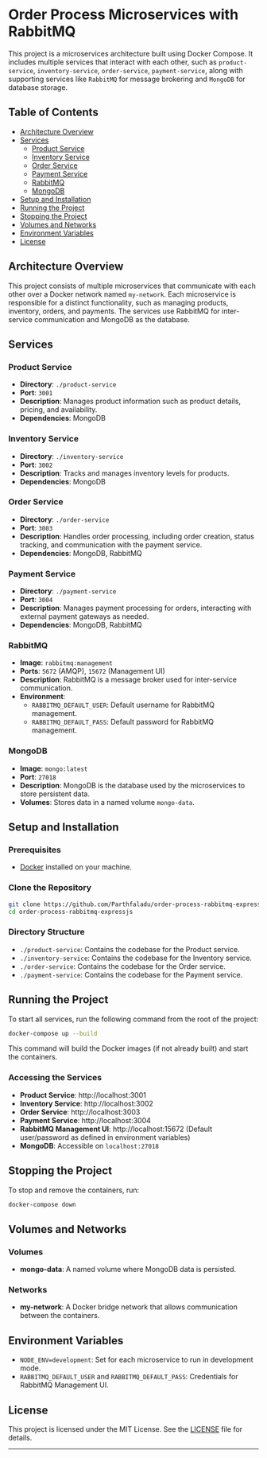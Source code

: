 # Order Process Microservices with RabbitMQ 

This project is a microservices architecture built using Docker Compose. It includes multiple services that interact with each other, such as `product-service`, `inventory-service`, `order-service`, `payment-service`, along with supporting services like `RabbitMQ` for message brokering and `MongoDB` for database storage.

## Table of Contents
- [Architecture Overview](#architecture-overview)
- [Services](#services)
  - [Product Service](#product-service)
  - [Inventory Service](#inventory-service)
  - [Order Service](#order-service)
  - [Payment Service](#payment-service)
  - [RabbitMQ](#rabbitmq)
  - [MongoDB](#mongodb)
- [Setup and Installation](#setup-and-installation)
- [Running the Project](#running-the-project)
- [Stopping the Project](#stopping-the-project)
- [Volumes and Networks](#volumes-and-networks)
- [Environment Variables](#environment-variables)
- [License](#license)

## Architecture Overview
This project consists of multiple microservices that communicate with each other over a Docker network named `my-network`. Each microservice is responsible for a distinct functionality, such as managing products, inventory, orders, and payments. The services use RabbitMQ for inter-service communication and MongoDB as the database.

## Services

### Product Service
- **Directory**: `./product-service`
- **Port**: `3001`
- **Description**: Manages product information such as product details, pricing, and availability.
- **Dependencies**: MongoDB

### Inventory Service
- **Directory**: `./inventory-service`
- **Port**: `3002`
- **Description**: Tracks and manages inventory levels for products.
- **Dependencies**: MongoDB

### Order Service
- **Directory**: `./order-service`
- **Port**: `3003`
- **Description**: Handles order processing, including order creation, status tracking, and communication with the payment service.
- **Dependencies**: MongoDB, RabbitMQ

### Payment Service
- **Directory**: `./payment-service`
- **Port**: `3004`
- **Description**: Manages payment processing for orders, interacting with external payment gateways as needed.
- **Dependencies**: MongoDB, RabbitMQ

### RabbitMQ
- **Image**: `rabbitmq:management`
- **Ports**: `5672` (AMQP), `15672` (Management UI)
- **Description**: RabbitMQ is a message broker used for inter-service communication.
- **Environment**:
  - `RABBITMQ_DEFAULT_USER`: Default username for RabbitMQ management.
  - `RABBITMQ_DEFAULT_PASS`: Default password for RabbitMQ management.

### MongoDB
- **Image**: `mongo:latest`
- **Port**: `27018`
- **Description**: MongoDB is the database used by the microservices to store persistent data.
- **Volumes**: Stores data in a named volume `mongo-data`.

## Setup and Installation

### Prerequisites
- [Docker](https://www.docker.com/get-started) installed on your machine.

### Clone the Repository
```sh
git clone https://github.com/Parthfaladu/order-process-rabbitmq-expressjs.git
cd order-process-rabbitmq-expressjs
```

### Directory Structure
- `./product-service`: Contains the codebase for the Product service.
- `./inventory-service`: Contains the codebase for the Inventory service.
- `./order-service`: Contains the codebase for the Order service.
- `./payment-service`: Contains the codebase for the Payment service.

## Running the Project

To start all services, run the following command from the root of the project:
```sh
docker-compose up --build
```
This command will build the Docker images (if not already built) and start the containers.

### Accessing the Services
- **Product Service**: http://localhost:3001
- **Inventory Service**: http://localhost:3002
- **Order Service**: http://localhost:3003
- **Payment Service**: http://localhost:3004
- **RabbitMQ Management UI**: http://localhost:15672 (Default user/password as defined in environment variables)
- **MongoDB**: Accessible on `localhost:27018`

## Stopping the Project
To stop and remove the containers, run:
```sh
docker-compose down
```

## Volumes and Networks

### Volumes
- **mongo-data**: A named volume where MongoDB data is persisted.

### Networks
- **my-network**: A Docker bridge network that allows communication between the containers.

## Environment Variables
- `NODE_ENV=development`: Set for each microservice to run in development mode.
- `RABBITMQ_DEFAULT_USER` and `RABBITMQ_DEFAULT_PASS`: Credentials for RabbitMQ Management UI.

## License
This project is licensed under the MIT License. See the [LICENSE](LICENSE) file for details.

---
